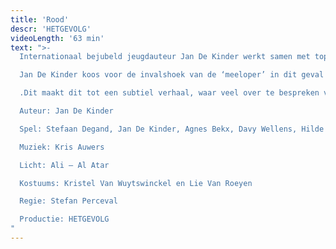 ```yaml
---
title: 'Rood'
descr: 'HETGEVOLG'
videoLength: '63 min'
text: ">-
  Internationaal bejubeld jeugdauteur Jan De Kinder werkt samen met topacteur Stefaan Degand en regisseur Stefan Perceval aan een organisch verhaal over pesten.

  Jan De Kinder koos voor de invalshoek van de ‘meeloper’ in dit geval een naamloze ik, die min of meer ongewild en onschuldig de aanzet geeft voor het pesten. In de theatrale vertaling van deze internationale bestseller gaan de makers opzoek naar hoe mensen in de schoenen kunnen staan van een getuige van een soort wreedheid die vast vaker op plaatsen voorkomen dan volwassenen zich willen inbeelden

  .Dit maakt dit tot een subtiel verhaal, waar veel over te bespreken valt en dus is ROOD een waardevolle bijdrage aan het debat over pesten, aan het debat over de verantwoordelijkheid van elke betrokken partij en over het hoe pesten te stoppen is.

  Auteur: Jan De Kinder

  Spel: Stefaan Degand, Jan De Kinder, Agnes Bekx, Davy Wellens, Hilde Eykens, Rita Scheyltjens, Tom Bernaerts, Dirk Van Bladel, Ellen Damen, Rita Goossens, Carina Geerts, Emilia Van Sweeveldt, Naqib Yaqoobi, Char Lee en Roxanne Mees

  Muziek: Kris Auwers

  Licht: Ali – Al Atar

  Kostuums: Kristel Van Wuytswinckel en Lie Van Roeyen

  Regie: Stefan Perceval

  Productie: HETGEVOLG
"
---
```

